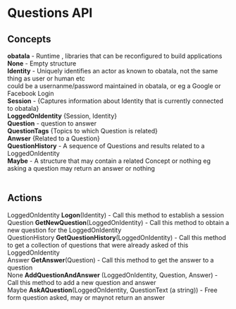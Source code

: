 # Questions API
## Concepts<br>
**obatala** - Runtime , libraries that can be reconfigured to build applications<br>
**None** - Empty structure<br>
**Identity** - Uniquely identifies an actor as known to obatala, not the same thing as user or human etc<br>
could be a usernanme/password maintained in obatala, or eg a Google or Facebook Login<br>
**Session** - {Captures information about Identity that is currently connected to obatala}<br>
**LoggedOnIdentity** {Session, Identity}<br>
**Question** - question to answer<br>
**QuestionTags** {Topics to which Question is related}<br>
**Anwser** {Related to a Question}<br>
**QuestionHistory** - A sequence of Questions and results related to a LoggedOnIdentity<br>
**Maybe<Concept>** - A structure that may contain a related Concept or nothing eg asking a question may return an answer or nothing<br>
<br>
## Actions<br>
LoggedOnIdentity **Logon**(Identity) - Call this method to establish a session<br>
Question **GetNewQuestion**(LoggedOnIdentity) - Call this method to obtain a new question for the LoggedOnIdentity<br>
QuestionHistory **GetQuestionHistory**(LoggedOnIdentity) - Call this method to get a collection of questions that were already asked of this LoggedOnIdentity<br>
Answer **GetAnswer**(Question) - Call this method to get the answer to a question<br>
None **AddQuestionAndAnswer** (LoggedOnIdentity, Question, Answer) - Call this method to add a new question and answer<br>
Maybe<Answer> **AskAQuestion**(LoggedOnIdentity, QuestionText (a string)) - Free form question asked, may or maynot return an answer<br>
